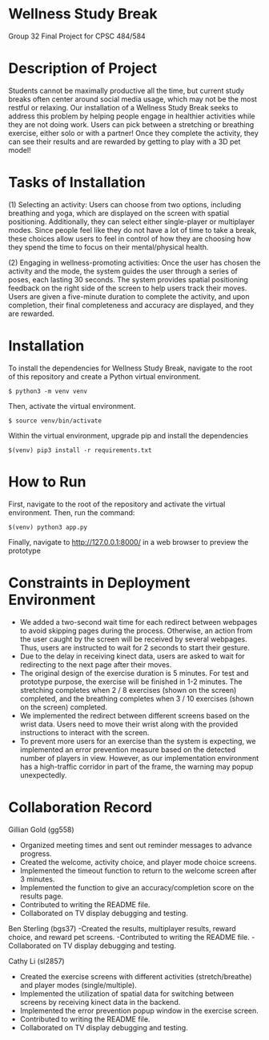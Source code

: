 # Wellness Study Break
Group 32 Final Project for CPSC 484/584

# Description of Project
Students cannot be maximally productive all the time, but current study breaks often center around social media usage, which may not be the most restful or relaxing. Our installation of a Wellness Study Break seeks to address this problem by helping people engage in healthier activities while they are not doing work. Users can pick between a stretching or breathing exercise, either solo or with a partner! Once they complete the activity, they can see their results and are rewarded by getting to play with a 3D pet model!

# Tasks of Installation
(1) Selecting an activity: Users can choose from two options, including breathing and yoga, which are displayed on the screen with spatial positioning. Additionally, they can select either single-player or multiplayer modes. Since people feel like they do not have a lot of time to take a break, these choices allow users to feel in control of how they are choosing how they spend the time to focus on their mental/physical health.


(2) Engaging in wellness-promoting activities: Once the user has chosen the activity and the mode, the system guides the user through a series of poses, each lasting 30 seconds. The system provides spatial positioning feedback on the right side of the screen to help users track their moves. Users are given a five-minute duration to complete the activity, and upon completion, their final completeness and accuracy are displayed, and they are rewarded.

# Installation
To install the dependencies for Wellness Study Break, navigate to the root of this repository and create a Python virtual environment.
```
$ python3 -m venv venv
```
Then, activate the virtual environment.
```
$ source venv/bin/activate
```
Within the virtual environment, upgrade pip and install the dependencies
```
$(venv) pip3 install -r requirements.txt
```

# How to Run
First, navigate to the root of the repository and activate the virtual environment. Then, run the command:
```
$(venv) python3 app.py
```
Finally, navigate to http://127.0.0.1:8000/ in a web browser to preview the prototype

# Constraints in Deployment Environment
- We added a two-second wait time for each redirect between webpages to avoid skipping pages during the process. Otherwise, an action from the user caught by the screen will be received by several webpages. Thus, users are instructed to wait for 2 seconds to start their gesture.   
- Due to the delay in receiving kinect data, users are asked to wait for redirecting to the next page after their moves.
- The original design of the exercise duration is 5 minutes. For test and prototype purpose, the exercise will be finished in 1-2 minutes. The stretching completes when 2 / 8 exercises (shown on the screen) completed, and the breathing completes when 3 / 10 exercises (shown on the screen) completed.
- We implemented the redirect between different screens based on the wrist data. Users need to move their wrist along with the provided instructions to interact with the screen.
- To prevent more users for an exercise than the system is expecting, we implemented an error prevention measure based on the detected number of players in view. However, as our implementation environment has a high-traffic corridor in part of the frame, the warning may popup unexpectedly.

# Collaboration Record
Gillian Gold (gg558)
- Organized meeting times and sent out reminder messages to advance progress.
- Created the welcome, activity choice, and player mode choice screens.
- Implemented the timeout function to return to the welcome screen after 3 minutes.
- Implemented the function to give an accuracy/completion score on the results page.
- Contributed to writing the README file.
- Collaborated on TV display debugging and testing.

Ben Sterling (bgs37)
-Created the results, multiplayer results, reward choice, and reward pet screens.
-Contributed to writing the README file.
-Collaborated on TV display debugging and testing.


Cathy Li (sl2857)
- Created the exercise screens with different activities (stretch/breathe) and player modes (single/multiple).
- Implemented the utilization of spatial data for switching between screens by receiving kinect data in the backend.
- Implemented the error prevention popup window in the exercise screen.
- Contributed to writing the README file.
- Collaborated on TV display debugging and testing.
